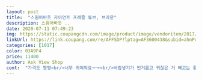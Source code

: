 ```yaml
---
layout: post 
title:  "스윔어바웃 자이언트 프레즐 튜브, 브라운" 
description: 스윔어바웃 ..
date: 2020-07-11 07:49:23 
img: https://static.coupangcdn.com/image/product/image/vendoritem/2017/10/27/3185777637/45dc3f3d-6399-4a59-b679-33e88edd4355.jpg 
linkUrl: https://link.coupang.com/re/AFFSDP?lptag=AF3600438&subid=ahnPublicAsk&pageKey=25888931&itemId=100737133&vendorItemId=3185777637&traceid=V0-113-21ba38d5be1a2d05 
categories: [1017] 
color: 03A9F4 
price: 11400 
author: Ask View Shop 
cont:  "가격도 짱짱<br/>너무 귀여워요ㅜㅜ<br/>바람넣기가 번거롭고 귀찮은 거 빼고는 좋아요<br/>바람넣는 구멍이 두갠가 세갠가 그래요.<br/>.<br/><br/>여성분들은 마르신분들은 세명까지도 가능할꺼같애요<br/>이거 들고 여행 잘 다녀왔어요<br/>조카들데리고 튜브타고파도풀에서 너무잘놀았어요<br/>크기도 크고 귀엽고 마음에 들어요<br/>" 
---
```

